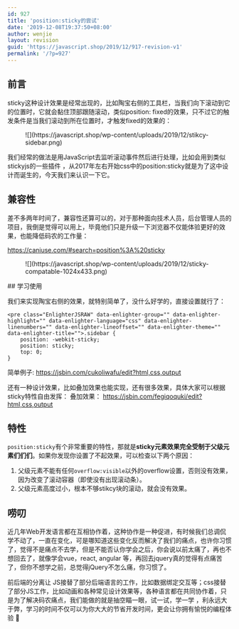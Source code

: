 ```yaml
---
id: 927
title: 'position:sticky的尝试'
date: '2019-12-08T19:37:50+08:00'
author: wenjie
layout: revision
guid: 'https://javascript.shop/2019/12/917-revision-v1'
permalink: '/?p=927'
---
```


## 前言

sticky这种设计效果是经常出现的，比如陶宝右侧的工具栏，当我们向下滚动到它的位置时，它就会黏住顶部跟随滚动，类似position: fixed的效果，只不过它的触发条件是当我们滚动到所在位置时，才触发fixed的效果的：

<figure class="wp-block-image">![](https://javascript.shop/wp-content/uploads/2019/12/stikcy-sidebar.png)</figure>我们经常的做法是用JavaScript去监听滚动事件然后进行处理，比如会用到类似stickyjs的一些插件 <http://stickyjs.com/> ，从2017年左右开始css中的position:sticky就是为了这中设计而诞生的，今天我们来认识一下它。

## 兼容性

差不多两年时间了，兼容性还算可以的，对于那种面向技术人员，后台管理人员的项目，我倒是觉得可以用上，毕竟他们只是升级一下浏览器不仅能体验更好的效果，也能降低码农的工作量：

<https://caniuse.com/#search=position%3A%20sticky>

<figure class="wp-block-image">![](https://javascript.shop/wp-content/uploads/2019/12/sticky-compatable-1024x433.png)</figure>## 学习使用

我们来实现陶宝右侧的效果，就特别简单了，没什么好学的，直接设置就行了：

```
<pre class="EnlighterJSRAW" data-enlighter-group="" data-enlighter-highlight="" data-enlighter-language="css" data-enlighter-linenumbers="" data-enlighter-lineoffset="" data-enlighter-theme="" data-enlighter-title="">.sidebar {
    position: -webkit-sticky;
    position: sticky;
    top: 0;
}
```

简单例子: <https://jsbin.com/cukoliwafu/edit?html,css,output>

还有一种设计效果，比如叠加效果也能实现，还有很多效果，具体大家可以根据sticky特性自由发挥： 叠加效果： <https://jsbin.com/fegiqoquki/edit?html,css,output>

## 特性

`position:sticky`有个非常重要的特性，那就是**sticky元素效果完全受制于父级元素们们们**。如果你发现你设置了不起效果，可以检查以下两个原因：

1. 父级元素不能有任何`overflow:visible`以外的overflow设置，否则没有效果，因为改变了滚动容器（即使没有出现滚动条）。
2. 父级元素高度过小，根本不够stikcy块的滚动，就会没有效果。

## 唠叨

近几年Web开发语言都在互相协作着，这种协作是一种促进，有时候我们总调侃学不动了，一直在变化，可是哪知道这些变化反而解决了我们的痛点，也许你习惯了，觉得不是痛点不去学，但是不能否认你学会之后，你会说以前太痛了，再也不想回去了，就像学会vue，react, angular 等，再回去jquery真的觉得有点痛苦了，但你不想学之前，总觉得jQuery不怎么痛，你习惯了。

前后端的分离让 JS接替了部分后端语言的工作，比如数据绑定交互等；css接替了部分JS工作，比如动画和各种常见设计效果等，各种语言都在共同协作着，只是为了解决码农痛点，我们能做的就是抽空瞄一眼，试一试，学一学 ，利永远大于弊，学习的时间不仅可以为你大大的节省开发时间，更会让你拥有愉悦的编程体验 🙂